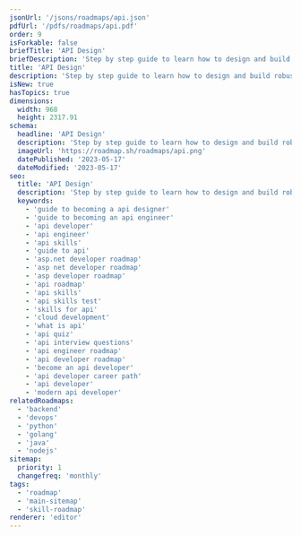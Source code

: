 ```yaml
---
jsonUrl: '/jsons/roadmaps/api.json'
pdfUrl: '/pdfs/roadmaps/api.pdf'
order: 9
isForkable: false
briefTitle: 'API Design'
briefDescription: 'Step by step guide to learn how to design and build robust APIs.'
title: 'API Design'
description: 'Step by step guide to learn how to design and build robust APIs.'
isNew: true
hasTopics: true
dimensions:
  width: 968
  height: 2317.91
schema:
  headline: 'API Design'
  description: 'Step by step guide to learn how to design and build robust APIs.'
  imageUrl: 'https://roadmap.sh/roadmaps/api.png'
  datePublished: '2023-05-17'
  dateModified: '2023-05-17'
seo:
  title: 'API Design'
  description: 'Step by step guide to learn how to design and build robust APIs in 2024.'
  keywords:
    - 'guide to becoming a api designer'
    - 'guide to becoming an api engineer'
    - 'api developer'
    - 'api engineer'
    - 'api skills'
    - 'guide to api'
    - 'asp.net developer roadmap'
    - 'asp net developer roadmap'
    - 'asp developer roadmap'
    - 'api roadmap'
    - 'api skills'
    - 'api skills test'
    - 'skills for api'
    - 'cloud development'
    - 'what is api'
    - 'api quiz'
    - 'api interview questions'
    - 'api engineer roadmap'
    - 'api developer roadmap'
    - 'become an api developer'
    - 'api developer career path'
    - 'api developer'
    - 'modern api developer'
relatedRoadmaps:
  - 'backend'
  - 'devops'
  - 'python'
  - 'golang'
  - 'java'
  - 'nodejs'
sitemap:
  priority: 1
  changefreq: 'monthly'
tags:
  - 'roadmap'
  - 'main-sitemap'
  - 'skill-roadmap'
renderer: 'editor'
---
```

